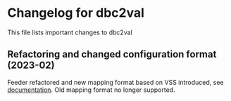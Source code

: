 # Changelog for dbc2val

This file lists important changes to dbc2val

## Refactoring and changed configuration format (2023-02)

Feeder refactored and new mapping format based on VSS introduced, see [documentation](mapping.md).
Old mapping format no longer supported.